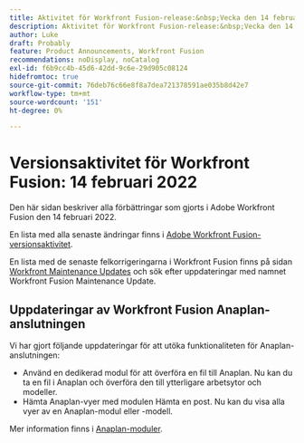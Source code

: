 ```yaml
---
title: Aktivitet för Workfront Fusion-release:&nbsp;Vecka den 14 februari 2022
description: Aktivitet för Workfront Fusion-release:&nbsp;Vecka den 14 februari 2022
author: Luke
draft: Probably
feature: Product Announcements, Workfront Fusion
recommendations: noDisplay, noCatalog
exl-id: f6b9cc4b-45d6-42dd-9c6e-29d905c08124
hidefromtoc: true
source-git-commit: 76deb76c66e8f8a7dea721378591ae035b8d42e7
workflow-type: tm+mt
source-wordcount: '151'
ht-degree: 0%

---
```


# Versionsaktivitet för Workfront Fusion: 14 februari 2022

Den här sidan beskriver alla förbättringar som gjorts i Adobe Workfront Fusion den 14 februari 2022.

En lista med alla senaste ändringar finns i [Adobe Workfront Fusion-versionsaktivitet](../../../product-announcements/product-releases/fusion-release-activity/fusion-release-activity.md).

En lista med de senaste felkorrigeringarna i Workfront Fusion finns på sidan [Workfront Maintenance Updates](https://experienceleague.adobe.com/docs/workfront-known-issues/releases/current-updates.html) och sök efter uppdateringar med namnet Workfront Fusion Maintenance Update.

## Uppdateringar av Workfront Fusion Anaplan-anslutningen

Vi har gjort följande uppdateringar för att utöka funktionaliteten för Anaplan-anslutningen:

* Använd en dedikerad modul för att överföra en fil till Anaplan. Nu kan du ta en fil i Anaplan och överföra den till ytterligare arbetsytor och modeller.
* Hämta Anaplan-vyer med modulen Hämta en post. Nu kan du visa alla vyer av en Anaplan-modul eller -modell.

Mer information finns i [Anaplan-moduler](../../../workfront-fusion/apps-and-their-modules/anaplan-modules.md).
